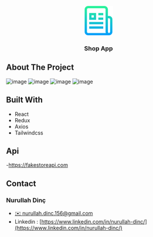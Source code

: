 


<div align="center">
  <a href="https://github.com/github_username/repo_name">
    <img src="https://raw.githubusercontent.com/enesdmc0/react-country-info/main/images/logo.png" alt="Logo" width="80" height="80">
  </a>
<h3 align="center">Shop App</h3>
</div>



## About The Project
 
 

![image](https://github.com/NurullahDnc/Search-App/assets/150585098/736b4e1f-7120-447b-8e11-22d19f9896e5)
![image](https://github.com/NurullahDnc/Search-App/assets/150585098/4ec6ae23-3660-4dd8-9f89-6737dd87f38f)
![image](https://github.com/NurullahDnc/Search-App/assets/150585098/7a1cf847-8396-4f08-9a6c-af0ffbb41294)
![image](https://github.com/NurullahDnc/Search-App/assets/150585098/b7982c7c-aeda-4ed6-8816-8d817d7447d9)


  ## Built With
  - React
  - Redux
  - Axios
  - Tailwindcss
    

  ## Api
  -https://fakestoreapi.com
    
  
  ## Contact

  ### Nurullah Dinç

  - [ ✉️ nurullah.dinc.156@gmail.com]()
  - Linkedin : [https://www.linkedin.com/in/nurullah-dinc/](https://www.linkedin.com/in/nurullah-dinc/)
